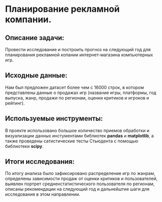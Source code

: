 # Планирование рекламной компании.


## Описание задачи:
Провести исследование и построить прогноз на следующий год для планирования рекламной копании интернет-магазина компьютерных игр. 

## Исходные данные:
Нам был предложен датасет более чем с 16000 строк, в котором представлены данные о продажах игр (название игры, платформы, год выпуска, жанр, продажи по регионам, оценки критиков и игроков и рейтинг).

## Используемые инструменты:
В проекте использовано большое количество приемов обработки и визуализации данных инстументами библиотек **pandas** и **matplotlib**, а также проведены сатистические тесты Стьюдента с помощью библиотеки **scipy**.

## Итоги исследования:
По итогу анализа было зафиксировано распределение игр по жанрам, определены зависимости продаж от оценки критиков и пользователей, выявлен портрет средненстатистического пользователя по регионам, описаны рекомендации на следующий год и дальнейштие шаги для исследования в этом направлении.
